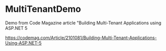# MultiTenantDemo
Demo from Code Magazine article "Building Multi-Tenant Applications using ASP.NET 5

<a href="https://codemag.com/Article/2101081/Building-Multi-Tenant-Applications-Using-ASP.NET-5" target="_blank">https://codemag.com/Article/2101081/Building-Multi-Tenant-Applications-Using-ASP.NET-5</a>

